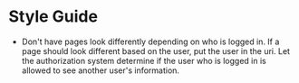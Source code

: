 # Style Guide

- Don't have pages look differently depending on who is logged in.
  If a page should look different based on the user, put the user in the uri.
  Let the authorization system determine if the user who is logged in is allowed to see another user's information.
